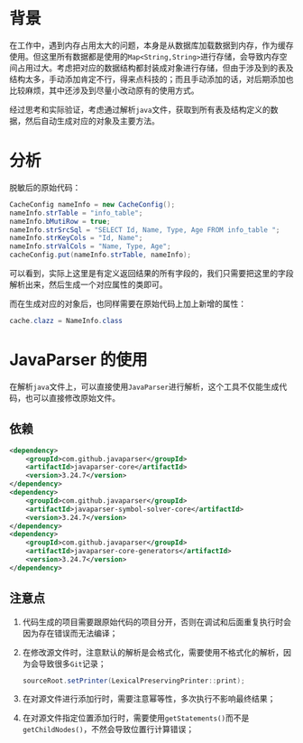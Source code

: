 # 背景

在工作中，遇到内存占用太大的问题，本身是从数据库加载数据到内存，作为缓存使用。但这里所有数据都是使用的`Map<String,String>`进行存储，会导致内存空间占用过大。考虑把对应的数据结构都封装成对象进行存储，但由于涉及到的表及结构太多，手动添加肯定不行，得来点科技的；而且手动添加的话，对后期添加也比较麻烦，其中还涉及到尽量小改动原有的使用方式。

经过思考和实际验证，考虑通过解析`java`文件，获取到所有表及结构定义的数据，然后自动生成对应的对象及主要方法。



# 分析



脱敏后的原始代码：

```java
CacheConfig nameInfo = new CacheConfig();
nameInfo.strTable = "info_table";
nameInfo.bMutiRow = true;
nameInfo.strSrcSql = "SELECT Id, Name, Type, Age FROM info_table ";
nameInfo.strKeyCols = "Id, Name";
nameInfo.strValCols = "Name, Type, Age";
cacheConfig.put(nameInfo.strTable, nameInfo);
```

可以看到，实际上这里是有定义返回结果的所有字段的，我们只需要把这里的字段解析出来，然后生成一个对应属性的类即可。

而在生成对应的对象后，也同样需要在原始代码上加上新增的属性：

```java
cache.clazz = NameInfo.class
```

# JavaParser 的使用

在解析`java`文件上，可以直接使用`JavaParser`进行解析，这个工具不仅能生成代码，也可以直接修改原始文件。

## 依赖

```xml
<dependency>
    <groupId>com.github.javaparser</groupId>
    <artifactId>javaparser-core</artifactId>
    <version>3.24.7</version>
</dependency>
<dependency>
    <groupId>com.github.javaparser</groupId>
    <artifactId>javaparser-symbol-solver-core</artifactId>
    <version>3.24.7</version>
</dependency>
<dependency>
    <groupId>com.github.javaparser</groupId>
    <artifactId>javaparser-core-generators</artifactId>
    <version>3.24.7</version>
</dependency>
```



## 注意点

1. 代码生成的项目需要跟原始代码的项目分开，否则在调试和后面重复执行时会因为存在错误而无法编译；

   

2. 在修改源文件时，注意默认的解析是会格式化，需要使用不格式化的解析，因为会导致很多`Git`记录；

   ```java
   sourceRoot.setPrinter(LexicalPreservingPrinter::print);
   ```

3. 在对源文件进行添加行时，需要注意幂等性，多次执行不影响最终结果；

4. 在对源文件指定位置添加行时，需要使用`getStatements()`而不是`getChildNodes()`，不然会导致位置行计算错误；